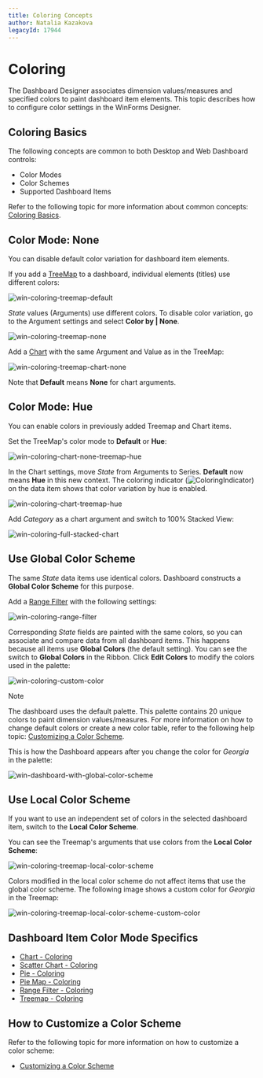 ```yaml
---
title: Coloring Concepts
author: Natalia Kazakova
legacyId: 17944
---
```

# Coloring 

The Dashboard Designer associates dimension values/measures and specified colors to paint dashboard item elements. This topic describes how to configure color settings in the WinForms Designer.

## Coloring Basics

The following concepts are common to both Desktop and Web Dashboard controls:

* Color Modes
* Color Schemes
* Supported Dashboard Items

Refer to the following topic for more information about common concepts: [Coloring Basics](../coloring.md).

## Color Mode: None 

You can disable default color variation for dashboard item elements.  

If you add a [TreeMap](../../dashboard-item-settings/treemap.md) to a dashboard, individual elements (titles) use different colors: 

![win-coloring-treemap-default](../../../../images/win-coloring-treemap-default.png)

_State_ values (Arguments) use different colors. To disable color variation, go to the Argument settings and select **Color by | None**.

![win-coloring-treemap-none](../../../../images/win-coloring-treemap-none.png)

Add a [Chart](../../dashboard-item-settings/chart.md) with the same Argument and Value as in the TreeMap: 

![win-coloring-treemap-chart-none](../../../../images/win-coloring-treemap-chart-none.png)

Note that **Default** means **None** for chart arguments.  

## Color Mode: Hue 

You can enable colors in previously added Treemap and Chart items.

Set the TreeMap's color mode to **Default** or **Hue**: 

![win-coloring-chart-none-treemap-hue](../../../../images/win-coloring-chart-none-treemap-hue.png)


In the Chart settings, move _State_ from Arguments to Series. **Default** now means **Hue** in this new context. The coloring indicator (![ColoringIndicator](../../../../images/coloringindicator25453.png)) on the data item shows that color variation by hue is enabled.

![win-coloring-chart-treemap-hue](../../../../images/win-coloring-chart-treemap-hue.png)

Add _Category_ as a chart argument and switch to 100% Stacked View:  

![win-coloring-full-stacked-chart](../../../../images/win-coloring-full-stacked-chart.png)

## Use Global Color Scheme 

The same _State_ data items use identical colors. Dashboard constructs a **Global Color Scheme** for this purpose. 

Add a [Range Filter](../../dashboard-item-settings/range-filter.md) with the following settings: 

![win-coloring-range-filter](../../../../images/win-coloring-range-filter.png)

Corresponding _State_ fields are painted with the same colors, so you can associate and compare data from all dashboard items. This happens because all items use **Global Colors** (the default setting). You can see the switch to **Global Colors** in the Ribbon. Click **Edit Colors** to modify the colors used in the palette:  

![win-coloring-custom-color](../../../../images/win-coloring-custom-color.png)

> [!NOTE]
> The dashboard uses the default palette. This palette contains 20 unique colors to paint dimension values/measures. For more information on how to change default colors or create a new color table, refer to the following help topic: [Customizing a Color Scheme](customizing-a-color-scheme.md). 

This is how the Dashboard appears after you change the color for *Georgia* in the palette:

![win-dashboard-with-global-color-scheme](../../../../images/win-dashboard-with-global-color-scheme.png)

## Use Local Color Scheme 

If you want to use an independent set of colors in the selected dashboard item, switch to the **Local Color Scheme**. 

You can see the Treemap's arguments that use colors from the **Local Color Scheme**:  

![win-coloring-treemap-local-color-scheme](../../../../images/win-coloring-treemap-local-color-scheme.png)

Colors modified in the local color scheme do not affect items that use the global color scheme. The following image shows a custom color for _Georgia_ in the Treemap:

![win-coloring-treemap-local-color-scheme-custom-color](../../../../images/win-coloring-treemap-local-color-scheme-custom-color.png)

## Dashboard Item Color Mode Specifics

* [Chart - Coloring](../../dashboard-item-settings/chart/coloring.md)
* [Scatter Chart - Coloring](../../dashboard-item-settings/scatter-chart/coloring.md)
* [Pie - Coloring](../../dashboard-item-settings/pies/coloring.md)
* [Pie Map - Coloring](../../dashboard-item-settings/geo-point-maps/pie-map/coloring.md)
* [Range Filter - Coloring](../../dashboard-item-settings/range-filter/coloring.md)
* [Treemap - Coloring](../../dashboard-item-settings/treemap/coloring.md)

## How to Customize a Color Scheme

Refer to the following topic for more information on how to customize a color scheme:
* [Customizing a Color Scheme](customizing-a-color-scheme.md)
